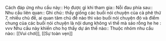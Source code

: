 


Cách đáp ứng nhu cầu này:: 
Họ được gì khi tham gia:: 
Nỗi đau phía sau:: 
Nhu cầu liên quan:: 
Ghi chú:: thấy giống các buổi nói chuyện của cà phê thứ 7, nhiều chủ đề, ai quan tâm chủ đề nào thì vào buổi nói chuyện đó và điểm chung của các buổi nói chuyện là nội dung không vì thế mà sáo rỗng he he : vvv
Nhu cầu này khiến cho họ thấy dự án thế nào:: 
Thuộc nhóm nhu cầu nào:: [[Vui chơi]], [[Sự toàn vẹn]]
